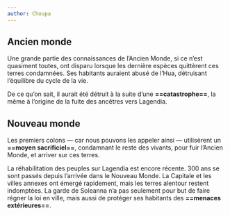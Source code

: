 ```yaml
---
author: Choupa
---
```


## Ancien monde

Une grande partie des connaissances de l’Ancien Monde, si ce n’est quasiment toutes, ont disparu lorsque les dernière espèces quittèrent ces terres condamnées. Ses habitants auraient abusé de l’Hua, détruisant l’équilibre du cycle de la vie.

De ce qu’on sait, il aurait été détruit à la suite d’une **==catastrophe==**, la même à l’origine de la fuite des ancêtres vers Lagendia.

## Nouveau monde

Les premiers colons — car nous pouvons les appeler ainsi — utilisèrent un **==moyen sacrificiel==**, condamnant le reste des vivants, pour fuir l’Ancien Monde, et arriver sur ces terres.

La réhabilitation des peuples sur Lagendia est encore récente. 300 ans se sont passés depuis l’arrivée dans le Nouveau Monde. La Capitale et les villes annexes ont émergé rapidement, mais les terres alentour restent indomptées. La garde de Soleanna n’a pas seulement pour but de faire régner la loi en ville, mais aussi de protéger ses habitants des **==menaces extérieures==**.